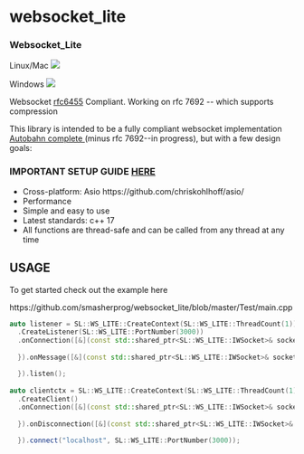 # websocket_lite

<h3>Websocket_Lite</h3>
<p>Linux/Mac <img src="https://travis-ci.org/smasherprog/websocket_lite.svg?branch=master"/><p>
<p>Windows <img src="https://ci.appveyor.com/api/projects/status/kqa94n7p8se05vi9/branch/master?svg=true"/><p>
<p>Websocket <a href="https://tools.ietf.org/html/rfc6455">rfc6455</a> Compliant. Working on rfc 7692 -- which supports compression<p>
<p>This library is intended to be a fully compliant websocket implementation <a href="http://htmlpreview.github.io/?https://github.com/smasherprog/websocket_lite/blob/master/Test/autobahn/index.html">Autobahn complete </a> (minus rfc 7692--in progress), but with a few design goals:
<h3>IMPORTANT SETUP GUIDE <a href="https://github.com/smasherprog/Projects_Setup">HERE</a></h3>
<ul>
<li>
Cross-platform: Asio https://github.com/chriskohlhoff/asio/
</li>
<li>
Performance 
</li>
<li>
Simple and easy to use
</li>
<li>
Latest standards: c++ 17 
</li>
<li>
All functions are thread-safe and can be called from any thread at any time
</li>
</ul>
<h2>USAGE</h2>
<p>To get started check out the example here<p>
https://github.com/smasherprog/websocket_lite/blob/master/Test/main.cpp

```c++
auto listener = SL::WS_LITE::CreateContext(SL::WS_LITE::ThreadCount(1))
  .CreateListener(SL::WS_LITE::PortNumber(3000))
  .onConnection([&](const std::shared_ptr<SL::WS_LITE::IWSocket>& socket, const std::unordered_map<std::string, std::string>& header) {
        
  }).onMessage([&](const std::shared_ptr<SL::WS_LITE::IWSocket>& socket, const SL::WS_LITE::WSMessage& message) {

  }).listen();
    
auto clientctx = SL::WS_LITE::CreateContext(SL::WS_LITE::ThreadCount(1))
  .CreateClient()
  .onConnection([&](const std::shared_ptr<SL::WS_LITE::IWSocket>& socket, const std::unordered_map<std::string, std::string>& header) {
        
  }).onDisconnection([&](const std::shared_ptr<SL::WS_LITE::IWSocket>& socket, unsigned short code, const std::string& msg) {

  }).connect("localhost", SL::WS_LITE::PortNumber(3000));

```
